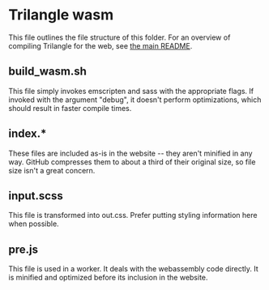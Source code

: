 # Trilangle wasm

This file outlines the file structure of this folder. For an overview of compiling Trilangle for the web, see [the main README][1].

## build_wasm.sh

This file simply invokes emscripten and sass with the appropriate flags. If invoked with the argument "debug", it doesn't perform optimizations, which should result in faster compile times.

## index.*

These files are included as-is in the website -- they aren't minified in any way. GitHub compresses them to about a third of their original size, so file size isn't a great concern.

## input.scss

This file is transformed into out.css. Prefer putting styling information here when possible.

## pre.js

This file is used in a worker. It deals with the webassembly code directly. It is minified and optimized before its inclusion in the website.

[1]: ../README.md#compiling-for-the-web
